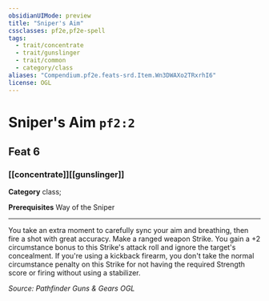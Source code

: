 ```yaml
---
obsidianUIMode: preview
title: "Sniper's Aim"
cssclasses: pf2e,pf2e-spell
tags:
  - trait/concentrate
  - trait/gunslinger
  - trait/common
  - category/class
aliases: "Compendium.pf2e.feats-srd.Item.Wn3DWAXo2TRxrhI6"
license: OGL
---
```

# Sniper's Aim `pf2:2`
## Feat 6
### [[concentrate]][[gunslinger]]

**Category** class; 



**Prerequisites** Way of the Sniper
* * *
You take an extra moment to carefully sync your aim and breathing, then fire a shot with great accuracy. Make a ranged weapon Strike. You gain a +2 circumstance bonus to this Strike's attack roll and ignore the target's concealment. If you're using a kickback firearm, you don't take the normal circumstance penalty on this Strike for not having the required Strength score or firing without using a stabilizer.

*Source: Pathfinder Guns & Gears*
*OGL*